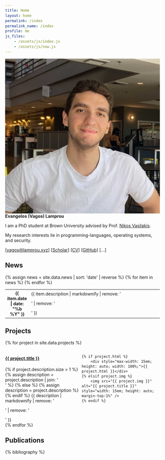 ```yaml
---
title: Home
layout: home
permalink: /index
permalink_name: /index
profile: me
js_files: 
    - /assets/js/index.js
    - /assets/js/now.js
---
```


<div class=container>

<div class="profile">
    <img style="display: inline-block; float:left;" src="/assets/images/me/me.jpg" alt="profile picture"/>
</div>

<div class="description" markdown=1>

**Evangelos (Vagos) Lamprou**

I am a PhD student at Brown University advised by Prof. [Nikos Vasilakis](https://nikos.vasilak.is/).

My research interests lie in programming-languages, operating systems, and security.

[[vagos@lamprou.xyz]](mailto:vagos@lamprou.xyz)
[[Scholar]](https://scholar.google.com/citations?user=O-fz6ZgAAAAJ&hl=en)
[[CV]](/assets/pdf/cv.pdf)
[[GitHub]](https://github.com/vagos)
<a id="social-btn">[...]</a>
<span id="social" markdown="1" style="display: none">
[[RSS]](/feed/blog.xml)
[[PGP]](/assets/txt/key.txt)
[[Hacker News]](https://news.ycombinator.com/user?id=vagozino)
[[Last.fm]](https://www.last.fm/user/vagozino)
[[SoundCloud]](https://soundcloud.com/vagozino)
[[X]](https://x.com/vagozino)
[[Mastodon]](https://mastodon.social/@vagozino)
[[LinkedIn]](https://www.linkedin.com/in/evangelos-lamprou/)
[[Pinboard]](https://pinboard.in/u:vagos)
[[Library Thing]](https://www.librarything.com/profile/elamprou)
Urbit: ~dopnyr-figbud
Chinese name: 法高思
</span>
</div>

</div>

## News

<div class="info">
  {% assign news = site.data.news | sort: 'date' | reverse %}
  <table>
  <tbody>
    {% for item in news %}
      <tr>
        <th style="width: 15%">{{ item.date | date: "%b %Y" }}</th>
        <td style="width: 85%">{{ item.description | markdownify | remove: '<p>' | remove: '</p>' }}</td>
      </tr>
    {% endfor %}
  </tbody>
  </table>
</div>

<h3 id="whatnow" style="display: none;">Right now</h3>

<div id="now" class="info" style="display: none;">
    <div id="current-task" style="word-wrap: break-word; white-space: pre-wrap; display: none;"> </div>
    <div id="current-track" style="display: none;"> </div>
</div>

## Projects

{% for project in site.data.projects %}
<div style="display: flex; align-items: flex-start; justify-content: space-between;">
    <div>
        <h4><a href="{{ project.url }}">{{ project.title }}</a></h4>
        {% if project.description.size > 1 %}
            {% assign description = project.description | join: '<br>' %}
        {% else %}
            {% assign description = project.description %}
        {% endif %}
        {{ description | markdownify | remove: '<p>' | remove: '</p>' }}
    </div>

    {% if project.html %}
        <div style="max-width: 15em; height: auto; width: 100%;">{{ project.html }}</div>
    {% elsif project.img %}
        <img src="{{ project.img }}" alt="{{ project.title }}" style="width: 15em; height: auto; margin-top:1%" />
    {% endif %}
</div>
{% endfor %}

## Publications

{% bibliography %}
